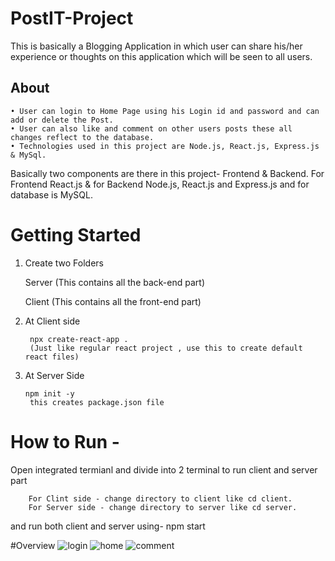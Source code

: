 # PostIT-Project
This is basically a Blogging Application in which user can share his/her experience or thoughts on this application which will be seen to all users.
## About
    • User can login to Home Page using his Login id and password and can add or delete the Post.
    • User can also like and comment on other users posts these all changes reflect to the database.
    • Technologies used in this project are Node.js, React.js, Express.js & MySql. 
   
Basically two components are there in this project- Frontend & Backend. For Frontend React.js & for Backend Node.js, React.js and Express.js and for database is MySQL.

# Getting Started
1) Create two Folders

   Server (This contains all the back-end part)

   Client (This contains all the front-end part)

2) At Client side

        npx create-react-app .
        (Just like regular react project , use this to create default react files)



3) At Server Side

       npm init -y
        this creates package.json file

# How to Run -
   Open integrated termianl and divide into 2 terminal to run client and server part
   
        For Clint side - change directory to client like cd client.
        For Server side - change directory to server like cd server.

  and run both client and server using- npm start

#Overview
![login](https://github.com/sagarkamboj9192/PostIT-Project/assets/112564450/fec8358e-9de8-4d45-b631-dc005477a6d3.png)
![home](https://github.com/sagarkamboj9192/PostIT-Project/assets/112564450/9e39a1e8-5f57-4e7c-91a9-cba3c76d2e00.png)
![comment](https://github.com/sagarkamboj9192/PostIT-Project/assets/112564450/457096a3-d8b9-4289-b1f0-745780f0957c)
